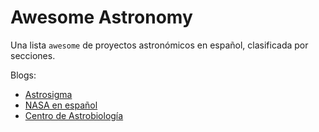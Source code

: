 # Awesome Astronomy

Una lista `awesome` de proyectos astronómicos en español, clasificada por secciones.

Blogs:
- [Astrosigma](https://astrosigma.com/)
- [NASA en español](https://www.lanasa.net/)
- [Centro de Astrobiología](http://www.cab.inta.es/es/inicio)
